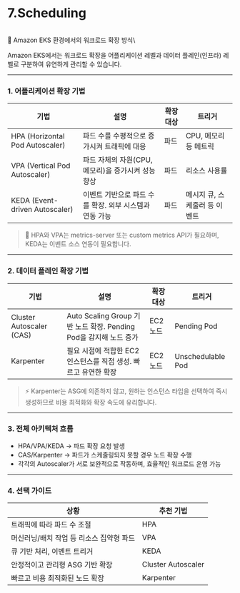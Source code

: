 # 7.Scheduling

<figure><img src="../.gitbook/assets/image (517).png" alt=""><figcaption></figcaption></figure>

🚀 Amazon EKS 환경에서의 워크로드 확장 방식\



Amazon EKS에서는 워크로드 확장을 어플리케이션 레벨과 데이터 플레인(인프라) 레벨로 구분하여 유연하게 관리할 수 있습니다.

***

### 1. 어플리케이션 확장 기법

| 기법                              | 설명                               | 확장 대상 | 트리거               |
| ------------------------------- | -------------------------------- | ----- | ----------------- |
| HPA (Horizontal Pod Autoscaler) | 파드 수를 수평적으로 증가시켜 트래픽에 대응         | 파드    | CPU, 메모리 등 메트릭    |
| VPA (Vertical Pod Autoscaler)   | 파드 자체의 자원(CPU, 메모리)을 증가시켜 성능 향상  | 파드    | 리소스 사용률           |
| KEDA (Event-driven Autoscaler)  | 이벤트 기반으로 파드 수를 확장. 외부 시스템과 연동 가능 | 파드    | 메시지 큐, 스케줄러 등 이벤트 |

> 📌 HPA와 VPA는 metrics-server 또는 custom metrics API가 필요하며, KEDA는 이벤트 소스 연동이 필요합니다.

***

### 2. 데이터 플레인 확장 기법

| 기법                       | 설명                                                  | 확장 대상  | 트리거               |
| ------------------------ | --------------------------------------------------- | ------ | ----------------- |
| Cluster Autoscaler (CAS) | Auto Scaling Group 기반 노드 확장. Pending Pod을 감지해 노드 증가 | EC2 노드 | Pending Pod       |
| Karpenter                | 필요 시점에 적합한 EC2 인스턴스를 직접 생성. 빠르고 유연한 확장              | EC2 노드 | Unschedulable Pod |

> ⚡ Karpenter는 ASG에 의존하지 않고, 원하는 인스턴스 타입을 선택하여 즉시 생성하므로 비용 최적화와 확장 속도에 유리합니다.

***

### 3. 전체 아키텍처 흐름

* HPA/VPA/KEDA → 파드 확장 요청 발생
* CAS/Karpenter → 파드가 스케줄링되지 못할 경우 노드 확장 수행
* 각각의 Autoscaler가 서로 보완적으로 작동하며, 효율적인 워크로드 운영 가능

***

### 4. 선택 가이드

| 상황                      | 추천 기법              |
| ----------------------- | ------------------ |
| 트래픽에 따라 파드 수 조절         | HPA                |
| 머신러닝/배치 작업 등 리소스 집약형 파드 | VPA                |
| 큐 기반 처리, 이벤트 트리거        | KEDA               |
| 안정적이고 관리형 ASG 기반 확장     | Cluster Autoscaler |
| 빠르고 비용 최적화된 노드 확장       | Karpenter          |



